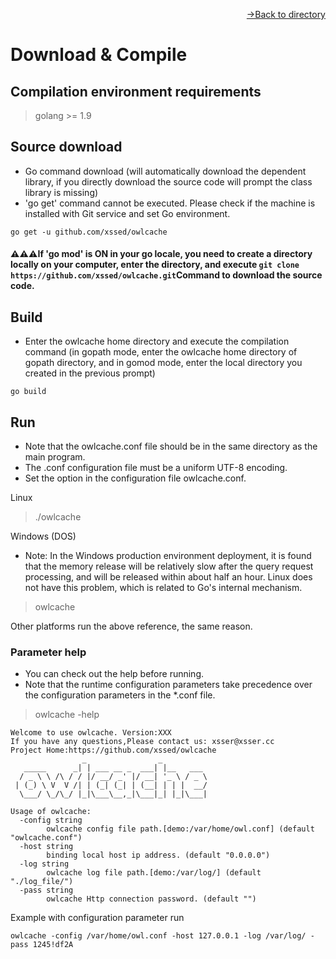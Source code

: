 [<p align="right">->Back to directory</p>](0.directory.md)

# Download & Compile   

## Compilation environment requirements    
>golang >= 1.9

## Source download  
* Go command download (will automatically download the dependent library, if you directly download the source code will prompt the class library is missing)    
* 'go get' command cannot be executed. Please check if the machine is installed with Git service and set Go environment.  

```shell
go get -u github.com/xssed/owlcache  
```

#### ⚠⚠⚠If 'go mod' is ON in your go locale, you need to create a directory locally on your computer, enter the directory, and execute ` git clone https://github.com/xssed/owlcache.git `Command to download the source code.

## Build
* Enter the owlcache home directory and execute the compilation command (in gopath mode, enter the owlcache home directory of gopath directory, and in gomod mode, enter the local directory you created in the previous prompt)  
```shell
go build
```

## Run 
* Note that the owlcache.conf file should be in the same directory as the main program.    
* The .conf configuration file must be a uniform UTF-8 encoding.  
* Set the <Pass> option in the configuration file owlcache.conf.      

Linux  
>./owlcache

Windows (DOS)  
* Note: In the Windows production environment deployment, it is found that the memory release will be relatively slow after the query request processing, and will be released within about half an hour. Linux does not have this problem, which is related to Go's internal mechanism.  
>owlcache

Other platforms run the above reference, the same reason.  

### Parameter help  
* You can check out the help before running. 
* Note that the runtime configuration parameters take precedence over the configuration parameters in the *.conf file.

>owlcache -help

```shell
Welcome to use owlcache. Version:XXX
If you have any questions,Please contact us: xsser@xsser.cc
Project Home:https://github.com/xssed/owlcache
                _                _
   _____      _| | ___ __ _  ___| |__   ___
  / _ \ \ /\ / / |/ __/ _' |/ __| '_ \ / _ \
 | (_) \ V  V /| | (_| (_| | (__| | | |  __/
  \___/ \_/\_/ |_|\___\__,_|\___|_| |_|\___|

Usage of owlcache:
  -config string
        owlcache config file path.[demo:/var/home/owl.conf] (default "owlcache.conf")
  -host string
        binding local host ip address. (default "0.0.0.0")
  -log string
        owlcache log file path.[demo:/var/log/] (default "./log_file/")
  -pass string
        owlcache Http connection password. (default "")
```

Example with configuration parameter run  
```shell
owlcache -config /var/home/owl.conf -host 127.0.0.1 -log /var/log/ -pass 1245!df2A
```





  
